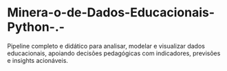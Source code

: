 # Minera-o-de-Dados-Educacionais-Python-.-
Pipeline completo e didático para analisar, modelar e visualizar dados educacionais, apoiando decisões pedagógicas com indicadores, previsões e insights acionáveis.
